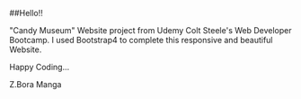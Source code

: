 ##Hello!!

"Candy Museum" Website project from Udemy Colt Steele's Web Developer Bootcamp. 
I used Bootstrap4 to complete this responsive and beautiful Website.

Happy Coding...

Z.Bora Manga
